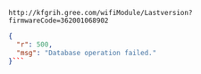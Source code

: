 `http://kfgrih.gree.com/wifiModule/Lastversion?firmwareCode=362001068902`

```json
{
  "r": 500,
  "msg": "Database operation failed."
}```